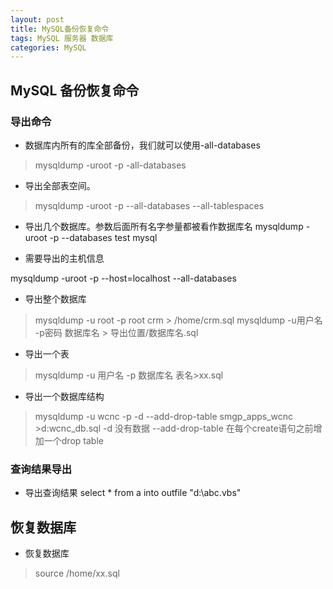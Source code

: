 ```yaml
---
layout: post
title: MySQL备份恢复命令
tags: MySQL 服务器 数据库
categories: MySQL
---
```



##  MySQL 备份恢复命令

### 导出命令
- 数据库内所有的库全部备份，我们就可以使用-all-databases
>mysqldump  -uroot -p -all-databases

- 导出全部表空间。
>mysqldump  -uroot -p --all-databases --all-tablespaces

- 导出几个数据库。参数后面所有名字参量都被看作数据库名
mysqldump  -uroot -p --databases test mysql

- 需要导出的主机信息

mysqldump  -uroot -p --host=localhost --all-databases

- 导出整个数据库
>mysqldump -u root -p root crm > /home/crm.sql
mysqldump -u用户名 -p密码 数据库名 > 导出位置/数据库名.sql

- 导出一个表
>mysqldump -u 用户名 -p 数据库名 表名>xx.sql

- 导出一个数据库结构
>mysqldump -u wcnc -p -d --add-drop-table smgp_apps_wcnc >d:wcnc_db.sql
-d 没有数据 --add-drop-table 在每个create语句之前增加一个drop table


### 查询结果导出

- 导出查询结果
select * from a into outfile "d:\abc.vbs"

## 恢复数据库

- 恢复数据库
>source /home/xx.sql
